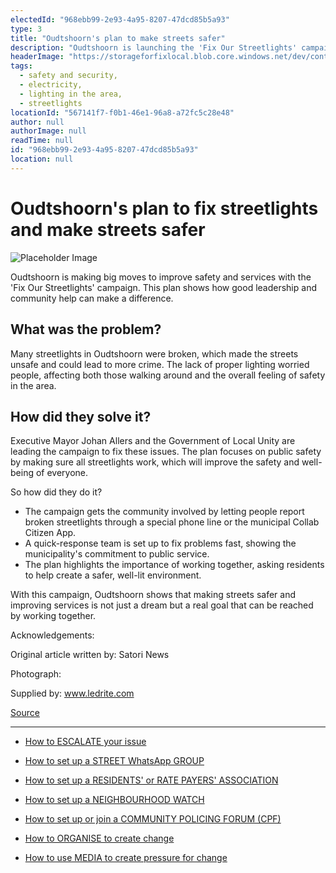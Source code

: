 ```yaml
---
electedId: "968ebb99-2e93-4a95-8207-47dcd85b5a93"
type: 3
title: "Oudtshoorn's plan to make streets safer"
description: "Oudtshoorn is launching the 'Fix Our Streetlights' campaign to enhance public safety by repairing broken streetlights. The initiative encourages community involvement and aims to create a safer environment through collaboration and quick-response solutions."
headerImage: "https://storageforfixlocal.blob.core.windows.net/dev/content/968ebb99-2e93-4a95-8207-47dcd85b5a93/images/968ebb99-2e93-4a95-8207-47dcd85b5a93.webp"
tags:
  - safety and security,
  - electricity,
  - lighting in the area,
  - streetlights
locationId: "567141f7-f0b1-46e1-96a8-a72fc5c28e48"
author: null
authorImage: null
readTime: null
id: "968ebb99-2e93-4a95-8207-47dcd85b5a93"
location: null
---
```


# Oudtshoorn's plan to fix streetlights and make streets safer

![Placeholder Image](https://storageforfixlocal.blob.core.windows.net/dev/content/968ebb99-2e93-4a95-8207-47dcd85b5a93/images/968ebb99-2e93-4a95-8207-47dcd85b5a93.webp)

  
Oudtshoorn is making big moves to improve safety and services with the 'Fix Our Streetlights' campaign. This plan shows how good leadership and community help can make a difference.

  
## What was the problem?  
Many streetlights in Oudtshoorn were broken, which made the streets unsafe and could lead to more crime. The lack of proper lighting worried people, affecting both those walking around and the overall feeling of safety in the area.

  
## How did they solve it?  
Executive Mayor Johan Allers and the Government of Local Unity are leading the campaign to fix these issues. The plan focuses on public safety by making sure all streetlights work, which will improve the safety and well-being of everyone.

So how did they do it?
- The campaign gets the community involved by letting people report broken streetlights through a special phone line or the municipal Collab Citizen App.
- A quick-response team is set up to fix problems fast, showing the municipality's commitment to public service.
- The plan highlights the importance of working together, asking residents to help create a safer, well-lit environment.

With this campaign, Oudtshoorn shows that making streets safer and improving services is not just a dream but a real goal that can be reached by working together.

Acknowledgements:

Original article written by: Satori News

Photograph:

Supplied by:  www.ledrite.com

[Source](https://www.satorinews.com/articles/2024-08-28/oudtshoorn-launches-fix-our-streetlights-campaign-for-public-safety-469335)        
        
    
---

- [How to ESCALATE your issue](/content/5c82dc08-0baf-410a-8de9-f7959a4beb3d/)

- [How to set up a STREET WhatsApp GROUP](/content/d6dea590-a527-494e-a551-c338f3bac46b/)
- [How to set up a RESIDENTS' or RATE PAYERS' ASSOCIATION](/content/70f67bab-f596-433f-9f13-f6545cff700e/)
- [How to set up a NEIGHBOURHOOD WATCH](/content/475ff4fc-c8c6-4c0c-a454-6f6dc42c6ce8/)
- [How to set up or join a COMMUNITY POLICING FORUM (CPF)](/content/475ff4fc-c8c6-4c0c-a454-6f6dc42c6ce8/)
- [How to ORGANISE to create change](/content/2797a122-a084-4237-8d99-8e1c4aea4f6e/)
- [How to use MEDIA to create pressure for change](/content/c13796b6-860b-4830-ba7f-c0113cf9daae/)